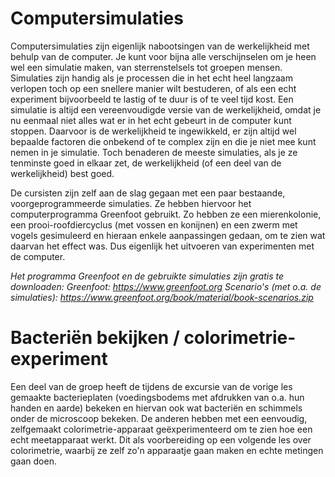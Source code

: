 # Computersimulaties
Computersimulaties zijn eigenlijk nabootsingen van de werkelijkheid met behulp van de computer. Je kunt voor bijna alle verschijnselen om je heen wel een simulatie maken, van sterrenstelsels tot groepen mensen. Simulaties zijn handig als je processen die in het echt heel langzaam verlopen toch op een snellere manier wilt bestuderen, of als een echt experiment bijvoorbeeld te lastig of te duur is of te veel tijd kost. Een simulatie is altijd een vereenvoudigde versie van de werkelijkheid, omdat je nu eenmaal niet alles wat er in het echt gebeurt in de computer kunt stoppen. Daarvoor is de werkelijkheid te ingewikkeld, er zijn altijd wel bepaalde factoren die onbekend of te complex zijn en die je niet mee kunt nemen in je simulatie. Toch benaderen de meeste simulaties, als je ze tenminste goed in elkaar zet, de werkelijkheid (of een deel van de werkelijkheid) best goed.

De cursisten zijn zelf aan de slag gegaan met een paar bestaande, voorgeprogrammeerde simulaties. Ze hebben hiervoor het computerprogramma Greenfoot gebruikt. Zo hebben ze een mierenkolonie, een prooi-roofdiercyclus (met vossen en konijnen) en een zwerm met vogels gesimuleerd en hieraan enkele aanpassingen gedaan, om te zien wat daarvan het effect was. Dus eigenlijk het uitvoeren van experimenten met de computer.

*Het programma Greenfoot en de gebruikte simulaties zijn gratis te downloaden:
Greenfoot: https://www.greenfoot.org
Scenario's (met o.a. de simulaties): https://www.greenfoot.org/book/material/book-scenarios.zip*

# Bacteriën bekijken / colorimetrie-experiment
Een deel van de groep heeft de tijdens de excursie van de vorige les gemaakte bacterieplaten (voedingsbodems met afdrukken van o.a. hun handen en aarde) bekeken en hiervan ook wat bacteriën en schimmels onder de microscoop bekeken. De anderen hebben met een eenvoudig, zelfgemaakt colorimetrie-apparaat geëxperimenteerd om te zien hoe een echt meetapparaat werkt. Dit als voorbereiding op een volgende les over colorimetrie, waarbij ze zelf zo'n apparaatje gaan maken en echte metingen gaan doen.
